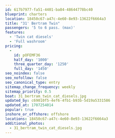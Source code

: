 ```yaml
---
id: 617b7977-fa51-4401-ba84-48644778bc40
blueprint: charters
location: 18450c67-a47c-4e60-8e93-13622f6664a3
title: "31' Bertram Twin"
passengers: '5 to 6 pass. (max)'
features:
  - 'Twin cat diesels'
  - 'Full washroom'
pricing:
  -
    id: pOFEMF36
    half_day: '1000'
    three_quarter_day: '1250'
    full_day: '1450'
seo_noindex: false
seo_nofollow: false
seo_canonical_type: entry
sitemap_change_frequency: weekly
sitemap_priority: 0.5
boat: 31_bertram_twin_cat_diesels.jpg
updated_by: c69010f5-4ef6-4fb1-b93b-5d19a5331586
updated_at: 1707254014
popular: true
inshore_or_offshore: offshore
locations: 18450c67-a47c-4e60-8e93-13622f6664a3
additional_photos:
  - 31_bertram_twin_cat_diesels.jpg
---
```

